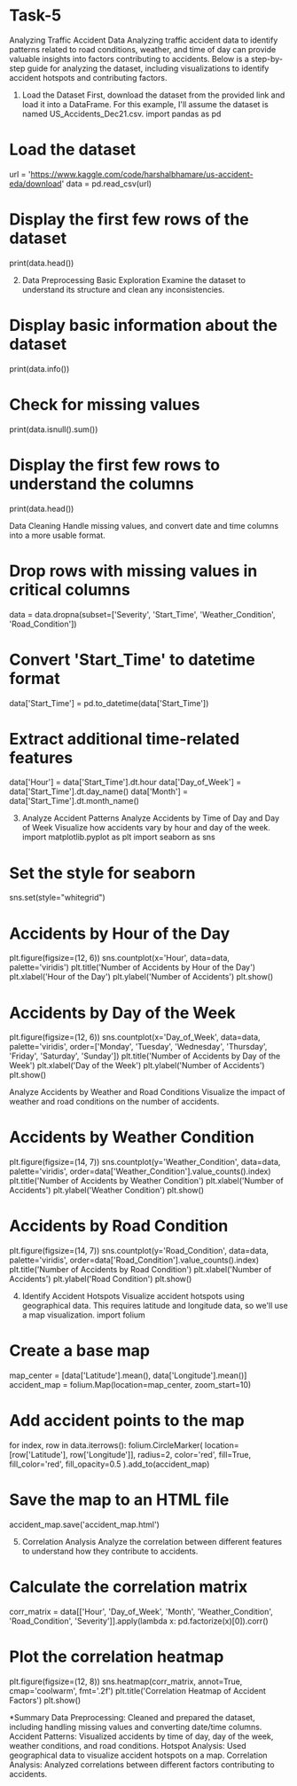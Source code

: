 # Task-5
Analyzing Traffic Accident Data
Analyzing traffic accident data to identify patterns related to road conditions, weather, and time of day can provide valuable insights into factors contributing to accidents. Below is a step-by-step guide for analyzing the dataset, including visualizations to identify accident hotspots and contributing factors.

1. Load the Dataset
First, download the dataset from the provided link and load it into a DataFrame. For this example, I'll assume the dataset is named US_Accidents_Dec21.csv.
import pandas as pd

# Load the dataset
url = 'https://www.kaggle.com/code/harshalbhamare/us-accident-eda/download'
data = pd.read_csv(url)

# Display the first few rows of the dataset
print(data.head())

2. Data Preprocessing
Basic Exploration
Examine the dataset to understand its structure and clean any inconsistencies.
# Display basic information about the dataset
print(data.info())

# Check for missing values
print(data.isnull().sum())

# Display the first few rows to understand the columns
print(data.head())

Data Cleaning
Handle missing values, and convert date and time columns into a more usable format.
# Drop rows with missing values in critical columns
data = data.dropna(subset=['Severity', 'Start_Time', 'Weather_Condition', 'Road_Condition'])

# Convert 'Start_Time' to datetime format
data['Start_Time'] = pd.to_datetime(data['Start_Time'])

# Extract additional time-related features
data['Hour'] = data['Start_Time'].dt.hour
data['Day_of_Week'] = data['Start_Time'].dt.day_name()
data['Month'] = data['Start_Time'].dt.month_name()

3. Analyze Accident Patterns
Analyze Accidents by Time of Day and Day of Week
Visualize how accidents vary by hour and day of the week.
import matplotlib.pyplot as plt
import seaborn as sns

# Set the style for seaborn
sns.set(style="whitegrid")

# Accidents by Hour of the Day
plt.figure(figsize=(12, 6))
sns.countplot(x='Hour', data=data, palette='viridis')
plt.title('Number of Accidents by Hour of the Day')
plt.xlabel('Hour of the Day')
plt.ylabel('Number of Accidents')
plt.show()

# Accidents by Day of the Week
plt.figure(figsize=(12, 6))
sns.countplot(x='Day_of_Week', data=data, palette='viridis', order=['Monday', 'Tuesday', 'Wednesday', 'Thursday', 'Friday', 'Saturday', 'Sunday'])
plt.title('Number of Accidents by Day of the Week')
plt.xlabel('Day of the Week')
plt.ylabel('Number of Accidents')
plt.show()

Analyze Accidents by Weather and Road Conditions
Visualize the impact of weather and road conditions on the number of accidents.
# Accidents by Weather Condition
plt.figure(figsize=(14, 7))
sns.countplot(y='Weather_Condition', data=data, palette='viridis', order=data['Weather_Condition'].value_counts().index)
plt.title('Number of Accidents by Weather Condition')
plt.xlabel('Number of Accidents')
plt.ylabel('Weather Condition')
plt.show()

# Accidents by Road Condition
plt.figure(figsize=(14, 7))
sns.countplot(y='Road_Condition', data=data, palette='viridis', order=data['Road_Condition'].value_counts().index)
plt.title('Number of Accidents by Road Condition')
plt.xlabel('Number of Accidents')
plt.ylabel('Road Condition')
plt.show()

4. Identify Accident Hotspots
Visualize accident hotspots using geographical data. This requires latitude and longitude data, so we'll use a map visualization.
import folium

# Create a base map
map_center = [data['Latitude'].mean(), data['Longitude'].mean()]
accident_map = folium.Map(location=map_center, zoom_start=10)

# Add accident points to the map
for index, row in data.iterrows():
    folium.CircleMarker(
        location=[row['Latitude'], row['Longitude']],
        radius=2,
        color='red',
        fill=True,
        fill_color='red',
        fill_opacity=0.5
    ).add_to(accident_map)

# Save the map to an HTML file
accident_map.save('accident_map.html')

5. Correlation Analysis
Analyze the correlation between different features to understand how they contribute to accidents.
# Calculate the correlation matrix
corr_matrix = data[['Hour', 'Day_of_Week', 'Month', 'Weather_Condition', 'Road_Condition', 'Severity']].apply(lambda x: pd.factorize(x)[0]).corr()

# Plot the correlation heatmap
plt.figure(figsize=(12, 8))
sns.heatmap(corr_matrix, annot=True, cmap='coolwarm', fmt='.2f')
plt.title('Correlation Heatmap of Accident Factors')
plt.show()

*Summary
Data Preprocessing: Cleaned and prepared the dataset, including handling missing values and converting date/time columns.
Accident Patterns: Visualized accidents by time of day, day of the week, weather conditions, and road conditions.
Hotspot Analysis: Used geographical data to visualize accident hotspots on a map.
Correlation Analysis: Analyzed correlations between different factors contributing to accidents.





















